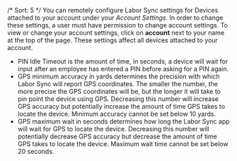 /*
Sort: 5
*/
You can remotely configure Labor Sync settings for Devices attached to your account under your *Account Settings*.  In order to change these settings, a user must have permission to change account settings.  To view or change your account settings, click on **account** next to your name at the top of the page.  These settings affect all devices attached to your account.

   - PIN Idle Timeout is the amount of time, in seconds, a device will wait for input after an employee has entered a PIN before asking for a PIN again.
   - GPS minimum accuracy in yards determines the precision with which Labor Sync will report GPS coordinates.  The smaller the number, the more precise the GPS coordinates will be, but the longer it will take to pin point the device using GPS.  Decreasing this number will increase GPS accuracy but potentially increase the amount of time GPS takes to locate the device.  Minimum accuracy cannot be set below 10 yards.
   - GPS maximum wait in seconds determines how long the Labor Sync app will wait for GPS to locate the device.  Decreasing this number will potentially decrease GPS accuracy but decrease the amount of time GPS takes to locate the device. Maximum wait time cannot be set below 20 seconds.
